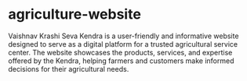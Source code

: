 # agriculture-website
Vaishnav Krashi Seva Kendra is a user-friendly and informative website designed to serve as a digital platform for a trusted agricultural service center. The website showcases the products, services, and expertise offered by the Kendra, helping farmers and customers make informed decisions for their agricultural needs.
